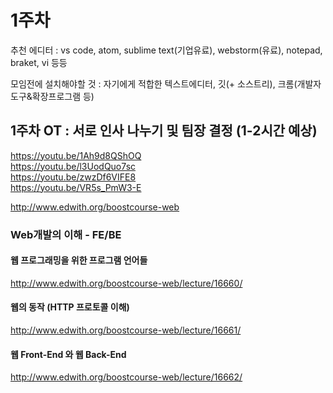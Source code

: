 # 1주차

추천 에디터 : vs code, atom, sublime text(기업유료), webstorm(유료), notepad, braket, vi 등등

모임전에 설치해야할 것 : 자기에게 적합한 텍스트에디터, 깃(+ 소스트리), 크롬(개발자도구&확장프로그램 등)

## 1주차 OT : 서로 인사 나누기 및 팀장 결정 (1-2시간 예상)

https://youtu.be/1Ah9d8QShOQ<br>
https://youtu.be/l3UodQuo7sc<br>
https://youtu.be/zwzDf6VIFE8<br>
https://youtu.be/VR5s_PmW3-E

http://www.edwith.org/boostcourse-web

### Web개발의 이해 - FE/BE

#### 웹 프로그래밍을 위한 프로그램 언어들 
http://www.edwith.org/boostcourse-web/lecture/16660/<br>
#### 웹의 동작 (HTTP 프로토콜 이해) 
http://www.edwith.org/boostcourse-web/lecture/16661/<br>
#### 웹 Front-End 와 웹 Back-End
http://www.edwith.org/boostcourse-web/lecture/16662/